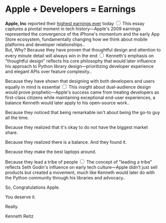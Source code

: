 # Apple + Developers = Earnings

  **Apple, Inc** reported their [highest earnings ever](http://www.businessweek.com/technology/ByteOfTheApple/blog/archives/2009/10/apple_stock_hit.html) today<label for="sn-1" class="margin-toggle sidenote-number"></label>
<input type="checkbox" id="sn-1" class="margin-toggle"/>
<span class="sidenote">This essay captures a pivotal moment in tech history—Apple's 2009 earnings represented the convergence of the iPhone's momentum and the early App Store ecosystem, fundamentally changing how we think about mobile platforms and developer relationships.</span>.  
 But, Why? Because they have proven that thoughtful design and attention to every minute detail will always win in the end<label for="sn-2" class="margin-toggle sidenote-number"></label>
<input type="checkbox" id="sn-2" class="margin-toggle"/>
<span class="sidenote">Kenneth's emphasis on "thoughtful design" reflects his core philosophy that would later influence his approach to Python library design—prioritizing developer experience and elegant APIs over feature complexity.</span>. 

 Because they have shown that designing with both developers and users equally in mind is essential<label for="sn-3" class="margin-toggle sidenote-number"></label>
<input type="checkbox" id="sn-3" class="margin-toggle"/>
<span class="sidenote">This insight about dual-audience design would prove prophetic—Apple's success came from treating developers as first-class citizens while maintaining exceptional end-user experiences, a balance Kenneth would later apply to his open-source work.</span>. 

 Because they noticed that being remarkable isn't about being the go\-to guy all the time.

 Because they realized that it's okay to do not have the biggest market share. 

 Because they realized there is a balance. And they found it. 

 Because they make the best laptops around.

 Because they lead a tribe of people<label for="sn-4" class="margin-toggle sidenote-number"></label>
<input type="checkbox" id="sn-4" class="margin-toggle"/>
<span class="sidenote">The concept of "leading a tribe" reflects Seth Godin's influence on early tech culture—Apple didn't just sell products but created a movement, much like Kenneth would later do with the Python community through his libraries and advocacy.</span>.

 So, Congratulations Apple.

 You deserve it.

 Really.

 Kenneth Reitz

  